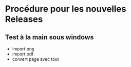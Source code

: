 # Procédure pour les nouvelles Releases


## Test à la main sous windows

- import png
- import pdf
- convert page avec tout
 